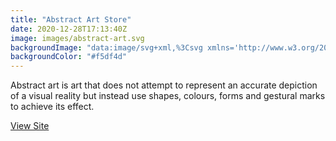 ```yaml
---
title: "Abstract Art Store"
date: 2020-12-28T17:13:40Z
image: images/abstract-art.svg
backgroundImage: "data:image/svg+xml,%3Csvg xmlns='http://www.w3.org/2000/svg' width='126' height='84' viewBox='0 0 126 84'%3E%3Cg fill-rule='evenodd'%3E%3Cg fill='%239C92AC' fill-opacity='0.4'%3E%3Cpath d='M126 83v1H0v-2h40V42H0v-2h40V0h2v40h40V0h2v40h40V0h2v83zm-2-1V42H84v40h40zM82 42H42v40h40V42zm-50-6a4 4 0 1 1 0-8 4 4 0 0 1 0 8zM8 12a4 4 0 1 1 0-8 4 4 0 0 1 0 8zm96 12a4 4 0 1 1 0-8 4 4 0 0 1 0 8zm-42 0a4 4 0 1 1 0-8 4 4 0 0 1 0 8zm30-12a4 4 0 1 1 0-8 4 4 0 0 1 0 8zM20 54a4 4 0 1 1 0-8 4 4 0 0 1 0 8zm12 24a4 4 0 1 1 0-8 4 4 0 0 1 0 8zM8 54a4 4 0 1 1 0-8 4 4 0 0 1 0 8zm24 0a4 4 0 1 1 0-8 4 4 0 0 1 0 8zM8 78a4 4 0 1 1 0-8 4 4 0 0 1 0 8zm12 0a4 4 0 1 1 0-8 4 4 0 0 1 0 8zm54 0a4 4 0 1 1 0-8 4 4 0 0 1 0 8zM50 54a4 4 0 1 1 0-8 4 4 0 0 1 0 8zm24 0a4 4 0 1 1 0-8 4 4 0 0 1 0 8zM50 78a4 4 0 1 1 0-8 4 4 0 0 1 0 8zm54-12a4 4 0 1 1 0-8 4 4 0 0 1 0 8zm12 12a4 4 0 1 1 0-8 4 4 0 0 1 0 8zM92 54a4 4 0 1 1 0-8 4 4 0 0 1 0 8zm24 0a4 4 0 1 1 0-8 4 4 0 0 1 0 8zM92 78a4 4 0 1 1 0-8 4 4 0 0 1 0 8zm24-42a4 4 0 1 1 0-8 4 4 0 0 1 0 8z'/%3E%3C/g%3E%3C/g%3E%3C/svg%3E"
backgroundColor: "#f5df4d"
---
```

Abstract art is art that does not attempt to represent an accurate depiction of a visual reality but instead use shapes, colours, forms and gestural marks to achieve its effect.  

[View Site](https://piecemeal-garden-design.myshopify.com/)
